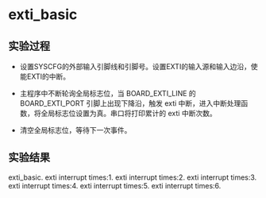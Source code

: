 # exti_basic

## 实验过程

+ 设置SYSCFG的外部输入引脚线和引脚号。设置EXTI的输入源和输入边沿，使能EXTI的中断。

+ 主程序中不断轮询全局标志位，当 BOARD_EXTI_LINE 的 BOARD_EXTI_PORT 引脚上出现下降沿，触发 exti 中断，进入中断处理函数，将全局标志位设置为真。串口将打印累计的 exti 中断次数。
+ 清空全局标志位，等待下一次事件。

## 实验结果

exti_basic.
exti interrupt times:1.
exti interrupt times:2.
exti interrupt times:3.
exti interrupt times:4.
exti interrupt times:5.
exti interrupt times:6.
